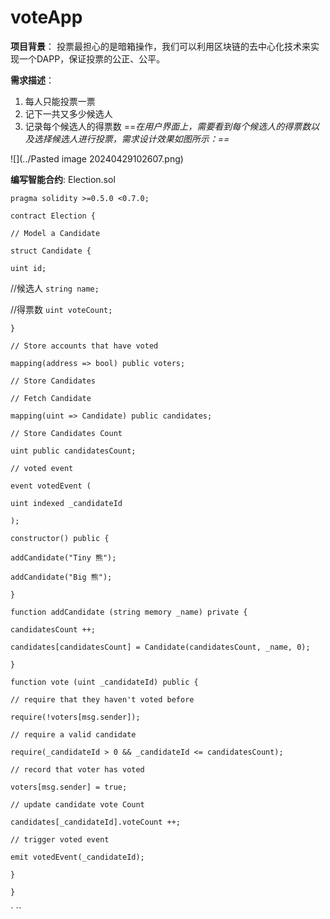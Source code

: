 # voteApp

**项目背景**：
投票最担心的是暗箱操作，我们可以利用区块链的去中心化技术来实现一个DAPP，保证投票的公正、公平。

**需求描述**：
1. 每人只能投票一票
2. 记下一共又多少候选人
3. 记录每个候选人的得票数
==*在用户界面上，需要看到每个候选人的得票数以及选择候选人进行投票，需求设计效果如图所示：==*

![](../Pasted image 20240429102607.png)

**编写智能合约**:
Election.sol

`pragma solidity >=0.5.0 <0.7.0;`

`contract Election {`

`// Model a Candidate`

`struct Candidate {`

`uint id;`

//候选人
`string name;`

//得票数
`uint voteCount;`

`}`

`// Store accounts that have voted`

`mapping(address => bool) public voters;`

`// Store Candidates`

`// Fetch Candidate`

`mapping(uint => Candidate) public candidates;`

`// Store Candidates Count`

`uint public candidatesCount;`

`// voted event`

`event votedEvent (`

`uint indexed _candidateId`

`);`

`constructor() public {`

`addCandidate("Tiny 熊");`

`addCandidate("Big 熊");`

`}`

`function addCandidate (string memory _name) private {`

`candidatesCount ++;`

`candidates[candidatesCount] = Candidate(candidatesCount, _name, 0);`

`}`

`function vote (uint _candidateId) public {`

`// require that they haven't voted before`

`require(!voters[msg.sender]);`

`// require a valid candidate`

`require(_candidateId > 0 && _candidateId <= candidatesCount);`

`// record that voter has voted`

`voters[msg.sender] = true;`

`// update candidate vote Count`

`candidates[_candidateId].voteCount ++;`

`// trigger voted event`

`emit votedEvent(_candidateId);`

`}`

`}`

`
``
